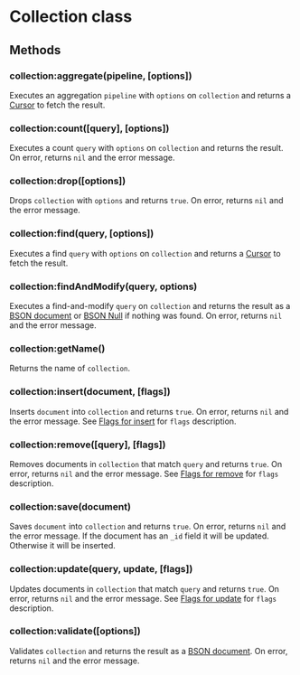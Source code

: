 Collection class
================

Methods
-------

### collection:aggregate(pipeline, [options])
Executes an aggregation `pipeline` with `options` on `collection` and returns a [Cursor] to fetch
the result.

### collection:count([query], [options])
Executes a count `query` with `options` on `collection` and returns the result. On error, returns
`nil` and the error message.

### collection:drop([options])
Drops `collection` with `options` and returns `true`. On error, returns `nil` and the error message.

### collection:find(query, [options])
Executes a find `query` with `options` on `collection` and returns a [Cursor] to fetch the result.

### collection:findAndModify(query, options)
Executes a find-and-modify `query` on `collection` and returns the result as a [BSON document] or
[BSON Null][BSON type] if nothing was found. On error, returns `nil` and the error message.

### collection:getName()
Returns the name of `collection`.

### collection:insert(document, [flags])
Inserts `document` into `collection` and returns `true`. On error, returns `nil` and the error
message. See [Flags for insert] for `flags` description.

### collection:remove([query], [flags])
Removes documents in `collection` that match `query` and returns `true`. On error, returns `nil`
and the error message. See [Flags for remove] for `flags` description.

### collection:save(document)
Saves `document` into `collection` and returns `true`. On error, returns `nil` and the error
message. If the document has an `_id` field it will be updated. Otherwise it will be inserted.

### collection:update(query, update, [flags])
Updates documents in `collection` that match `query` and returns `true`. On error, returns `nil`
and the error message. See [Flags for update] for `flags` description.

### collection:validate([options])
Validates `collection` and returns the result as a [BSON document]. On error, returns `nil` and
the error message.


[BSON document]: bson.md
[BSON type]: bsontype.md
[Cursor]: cursor.md
[Flags for insert]: flags.md#flags-for-insert
[Flags for remove]: flags.md#flags-for-remove
[Flags for update]: flags.md#flags-for-update
